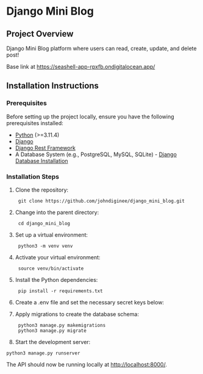 # Django Mini Blog

## Project Overview

Django Mini Blog platform where users can read, create, update, and delete post!

Base link at https://seashell-app-rpxfb.ondigitalocean.app/

## Installation Instructions

### Prerequisites

Before setting up the project locally, ensure you have the following prerequisites installed:

- [Python](https://www.python.org/downloads/) (>=3.11.4)
- [Django](https://www.djangoproject.com/download/)
- [Django Rest Framework](https://www.django-rest-framework.org/#installation)
- A Database System (e.g., PostgreSQL, MySQL, SQLite) - [Django Database Installation](https://www.djangoproject.com/download/#database-installation)

### Installation Steps

1. Clone the repository:

        git clone https://github.com/johndiginee/django_mini_blog.git


2. Change into the parent directory:

        cd django_mini_blog


3. Set up a virtual environment:

        python3 -m venv venv


4. Activate your virtual environment:

        source venv/bin/activate


5. Install the Python dependencies:

        pip install -r requirements.txt


6. Create a .env file and set the necessary secret keys below:


7. Apply migrations to create the database schema:

        python3 manage.py makemigrations
        python3 manage.py migrate


8. Start the development server: 
 ```
 python3 manage.py runserver
 ```

The API should now be running locally at [http://localhost:8000/](http://localhost:8000/).